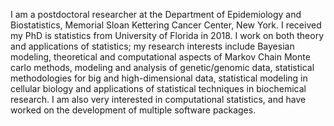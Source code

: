 I am a postdoctoral researcher at the Department of Epidemiology and Biostatistics, Memorial Sloan Kettering Cancer Center, New York. I received my PhD is statistics from University of Florida in 2018. I work on both theory and applications of statistics; my research interests include Bayesian modeling, theoretical and computational aspects of Markov Chain Monte carlo methods, modeling and analysis of genetic/genomic data, statistical methodologies for big and high-dimensional data, statistical modeling in cellular biology and applications of statistical techniques in biochemical research. I am also very interested in computational statistics, and have worked on the development of multiple software packages.  
